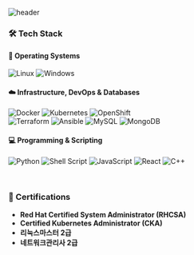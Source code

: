 ![header](https://capsule-render.vercel.app/api?type=waving&color=C6BBB7&height=200&section=header&text=Ahn%20Jongjin&fontSize=70&fontAlign=27&fontAlignY=35&animation=twinkling&desc=pangkin&descAlign=46.2&descAlignY=49&descSize=17&fontColor=363636)

### 🛠️ Tech Stack

#### 🐧 Operating Systems
![Linux](https://img.shields.io/badge/Linux-FCC624?style=for-the-badge&logo=linux&logoColor=black)
![Windows](https://img.shields.io/badge/Windows-0078D6?style=for-the-badge&logo=data:image/svg+xml;base64,PHN2ZyB4bWxucz0iaHR0cDovL3d3dy53My5vcmcvMjAwMC9zdmciIHZpZXdCb3g9IjAgMCAyNTYgMjU2Ij48cGF0aCBmaWxsPSIjZmZmZmZmIiBkPSJNMTE3LjI1IDB2MTE3LjI1SDBWMHptMjEuNSAwdjExNy4yNWgxMTcuMjVWMFoiLz48cGF0aCBmaWxsPSIjZmZmZmZmIiBkPSJNMTE3LjI1IDEzOC43NXYxMTcuMjVIMFYxMzguNzV6bTIxLjUgMHYxMTcuMjVoMTE3LjI1VjEzOC43NVoiLz48L3N2Zz4=)

#### ☁️ Infrastructure, DevOps & Databases
![Docker](https://img.shields.io/badge/Docker-2496ED?style=for-the-badge&logo=docker&logoColor=white)
![Kubernetes](https://img.shields.io/badge/Kubernetes-326CE5?style=for-the-badge&logo=kubernetes&logoColor=white)
![OpenShift](https://img.shields.io/badge/OpenShift-EE0000?style=for-the-badge&logo=redhatopenshift&logoColor=white)
<br />
![Terraform](https://img.shields.io/badge/Terraform-7B42BC?style=for-the-badge&logo=terraform&logoColor=white)
![Ansible](https://img.shields.io/badge/Ansible-EE0000?style=for-the-badge&logo=ansible&logoColor=white)
![MySQL](https://img.shields.io/badge/MySQL-4479A1?style=for-the-badge&logo=mysql&logoColor=white)
![MongoDB](https://img.shields.io/badge/MongoDB-47A248?style=for-the-badge&logo=mongodb&logoColor=white)

#### 💻 Programming & Scripting
![Python](https://img.shields.io/badge/Python-3776AB?style=for-the-badge&logo=python&logoColor=white)
![Shell Script](https://img.shields.io/badge/Shell_Script-121011?style=for-the-badge&logo=gnu-bash&logoColor=white)
![JavaScript](https://img.shields.io/badge/JavaScript-F7DF1E?style=for-the-badge&logo=javascript&logoColor=black)
![React](https://img.shields.io/badge/React-61DAFB?style=for-the-badge&logo=react&logoColor=black)
![C++](https://img.shields.io/badge/C%2B%2B-00599C?style=for-the-badge&logo=c%2B%2B&logoColor=white)

<br/>

### 📜 Certifications
- **Red Hat Certified System Administrator (RHCSA)**
- **Certified Kubernetes Administrator (CKA)**
- **리눅스마스터 2급**
- **네트워크관리사 2급**
